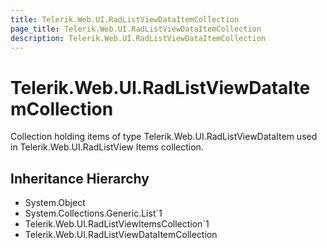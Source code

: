```yaml
---
title: Telerik.Web.UI.RadListViewDataItemCollection
page_title: Telerik.Web.UI.RadListViewDataItemCollection
description: Telerik.Web.UI.RadListViewDataItemCollection
---
```


# Telerik.Web.UI.RadListViewDataItemCollection

Collection holding items of type Telerik.Web.UI.RadListViewDataItem used in Telerik.Web.UI.RadListView Items collection.

## Inheritance Hierarchy

* System.Object
* System.Collections.Generic.List`1
* Telerik.Web.UI.RadListViewItemsCollection`1
* Telerik.Web.UI.RadListViewDataItemCollection

